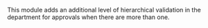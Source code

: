 This module adds an additional level of hierarchical validation in the
department for approvals when there are more than one.
